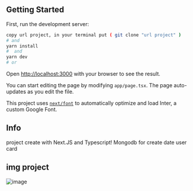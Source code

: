 ## Getting Started
First, run the development server:

```bash
copy url project, in your terminal put ( git clone "url project" )
# and
yarn install
#  and
yarn dev
# or
```

Open [http://localhost:3000](http://localhost:3000) with your browser to see the result.

You can start editing the page by modifying `app/page.tsx`. The page auto-updates as you edit the file.

This project uses [`next/font`](https://nextjs.org/docs/basic-features/font-optimization) to automatically optimize and load Inter, a custom Google Font.

## Info 

project create with Next.JS and Typescript! Mongodb for create date user card

## img project
![image](https://github.com/user-attachments/assets/2b934d4d-2d08-427c-866e-c314dc9e054e)


